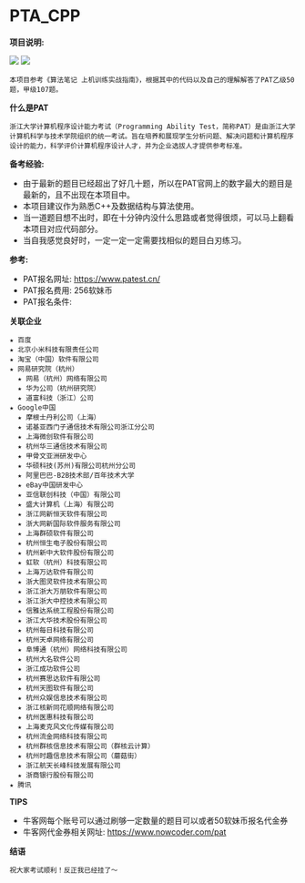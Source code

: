 # PTA_CPP

**项目说明:**  

![](https://img.shields.io/badge/language-C%2B%2B-green.svg) 
![](https://img.shields.io/badge/object-PAT-redgreen.svg)  

    本项目参考《算法笔记 上机训练实战指南》，根据其中的代码以及自己的理解解答了PAT乙级50题，甲级107题。  

**什么是PAT**  

    浙江大学计算机程序设计能力考试（Programming Ability Test，简称PAT）是由浙江大学计算机科学与技术学院组织的统一考试。旨在培养和展现学生分析问题、解决问题和计算机程序设计的能力，科学评价计算机程序设计人才，并为企业选拔人才提供参考标准。

**备考经验:**
    
  * 由于最新的题目已经超出了好几十题，所以在PAT官网上的数字最大的题目是最新的，且不出现在本项目中。
  * 本项目建议作为熟悉C++及数据结构与算法使用。
  * 当一道题目想不出时，即在十分钟内没什么思路或者觉得很烦，可以马上翻看本项目对应代码部分。  
  * 当自我感觉良好时，一定一定一定需要找相似的题目白刃练习。  
  
**参考:**  

  * PAT报名网址: https://www.patest.cn/
  * PAT报名费用: 256软妹币
  * PAT报名条件: 
  
**关联企业**  

    ★ 百度  
    ★ 北京小米科技有限责任公司  
    ★ 淘宝（中国）软件有限公司  
    ★ 网易研究院（杭州）  
      ★ 网易（杭州）网络有限公司  
      ★ 华为公司（杭州研究院）  
      ★ 道富科技（浙江）公司  
    ★ Google中国  
      ★ 摩根士丹利公司（上海）  
      ★ 诺基亚西门子通信技术有限公司浙江分公司  
      ★ 上海微创软件有限公司  
      ★ 杭州华三通信技术有限公司  
      ★ 甲骨文亚洲研发中心  
      ★ 华硕科技(苏州)有限公司杭州分公司  
      ★ 阿里巴巴-B2B技术部/百年技术大学  
      ★ eBay中国研发中心  
      ★ 亚信联创科技（中国）有限公司  
      ★ 盛大计算机（上海）有限公司  
      ★ 浙江网新恒天软件有限公司  
      ★ 浙大网新国际软件服务有限公司  
      ★ 上海群硕软件有限公司  
      ★ 杭州恒生电子股份有限公司  
      ★ 杭州新中大软件股份有限公司  
      ★ 虹软（杭州）科技有限公司  
      ★ 上海万达软件有限公司  
      ★ 浙大图灵软件技术有限公司  
      ★ 浙江浙大万朋软件有限公司  
      ★ 浙江浙大中控技术有限公司  
      ★ 信雅达系统工程股份有限公司  
      ★ 浙江大华技术股份有限公司  
      ★ 杭州每日科技有限公司  
      ★ 杭州天卓网络有限公司  
      ★ 阜博通（杭州）网络科技有限公司  
      ★ 杭州大名软件公司  
      ★ 浙江成功软件公司  
      ★ 杭州赛思达软件有限公司  
      ★ 杭州天图软件有限公司  
      ★ 杭州众娱信息技术有限公司  
      ★ 浙江核新同花顺网络有限公司  
      ★ 杭州医惠科技有限公司  
      ★ 上海麦克风文化传媒有限公司  
      ★ 杭州流金网络科技有限公司  
      ★ 杭州群核信息技术有限公司（群核云计算）  
      ★ 杭州时趣信息技术有限公司（蘑菇街）  
      ★ 浙江航天长峰科技发展有限公司  
      ★ 浙商银行股份有限公司  
    ★ 腾讯  

**TIPS**  

  * 牛客网每个账号可以通过刷够一定数量的题目可以或者50软妹币报名代金券
  * 牛客网代金券相关网址: https://www.nowcoder.com/pat

**结语**  
  
    祝大家考试顺利！反正我已经挂了～
